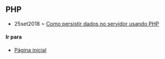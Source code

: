 ## PHP
- 25set2018 ~ [Como persistir dados no servidor usando PHP](persistirphp.html)

#### Ir para
- [Página inicial](.)

